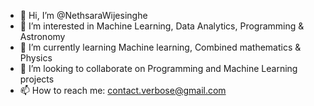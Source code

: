 - 👋 Hi, I’m @NethsaraWijesinghe
- 👀 I’m interested in Machine Learning, Data Analytics, Programming & Astronomy
- 🌱 I’m currently learning Machine learning, Combined mathematics & Physics
- 💞️ I’m looking to collaborate on Programming and Machine Learning projects
- 📫 How to reach me: contact.verbose@gmail.com

<!---
NethsaraWijesinghe/NethsaraWijesinghe is a ✨ special ✨ repository because its `README.md` (this file) appears on your GitHub profile.
You can click the Preview link to take a look at your changes.
--->
